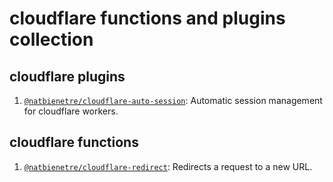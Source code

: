 # cloudflare functions and plugins collection

## cloudflare plugins

1. [`@natbienetre/cloudflare-auto-session`](./plugins/auto-session/): Automatic session management for cloudflare workers.

## cloudflare functions

1. [`@natbienetre/cloudflare-redirect`](./functions/redirect/): Redirects a request to a new URL.
